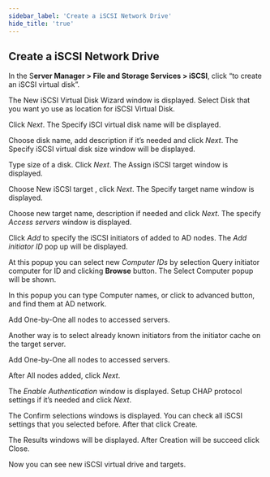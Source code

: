 ```yaml
---
sidebar_label: 'Create a iSCSI Network Drive'
hide_title: 'true'
---
```


## Create a iSCSI Network Drive

In the S**erver Manager > File and Storage Services > iSCSI**, click “to create an iSCSI virtual disk”.
 
The New iSCSI Virtual Disk Wizard window is displayed. Select Disk that you want yo use as location for iSCSI Virtual Disk.
 
Click *Next*. The Specify iSCI virtual disk name will be displayed.
 
Choose disk name, add description if it’s needed and click *Next*. The Specify iSCSI virtual disk size window will be displayed.
 
Type size of a disk. Click *Next*. The Assign iSCSI target window is displayed.
 
Choose New iSCSI target , click *Next*. The Specify target name window is displayed.
 
Choose new target name, description if needed and click *Next*. The specify *Access servers* window is displayed.
 
Click *Add* to specify the iSCSI initiators of added to AD nodes. The *Add initiator ID* pop up will be displayed.
 
At this popup you can select new *Computer IDs* by selection Query initiator computer for ID and clicking **Browse** button. The Select Computer popup will be shown.
 
In this popup you can type Computer names, or click to advanced button, and find them at AD network.
 
Add One-by-One all nodes to accessed servers.
 
Another way is to select already known initiators from the initiator cache  on the target server.
 
Add One-by-One all nodes to accessed servers.
 
After All nodes added, click *Next*.
 
The *Enable Authentication* window is displayed. Setup CHAP protocol settings if it’s needed and click *Next*.
 
The Confirm selections windows is displayed. You can check all iSCSI settings that you selected before. After that click Create.
 
The Results windows will be displayed. After Creation will be succeed click Close.
 
Now you can see new iSCSI virtual drive and targets.